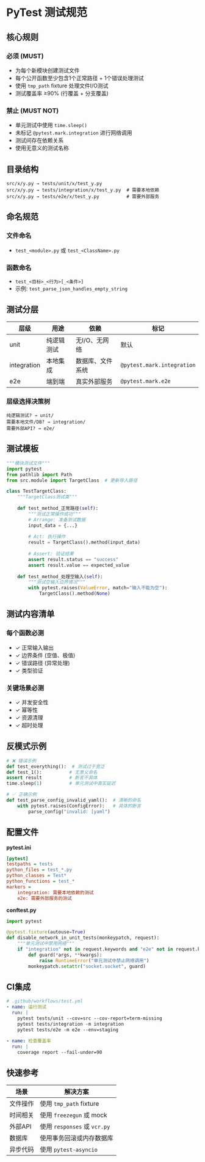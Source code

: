 # PyTest 测试规范

## 核心规则

### 必须 (MUST)
- 为每个新模块创建测试文件
- 每个公开函数至少包含1个正常路径 + 1个错误处理测试
- 使用 `tmp_path` fixture 处理文件I/O测试
- 测试覆盖率 ≥90% (行覆盖 + 分支覆盖)

### 禁止 (MUST NOT)  
- 单元测试中使用 `time.sleep()`
- 未标记 `@pytest.mark.integration` 进行网络调用
- 测试间存在依赖关系
- 使用无意义的测试名称

## 目录结构

```
src/x/y.py → tests/unit/x/test_y.py
src/x/y.py → tests/integration/x/test_y.py  # 需要本地依赖
src/x/y.py → tests/e2e/x/test_y.py          # 需要外部服务
```

## 命名规范

### 文件命名
- `test_<module>.py` 或 `test_<ClassName>.py`

### 函数命名
- `test_<目标>_<行为>[_<条件>]`
- 示例: `test_parse_json_handles_empty_string`

## 测试分层

| 层级 | 用途 | 依赖 | 标记 |
|------|------|------|------|
| unit | 纯逻辑测试 | 无I/O、无网络 | 默认 |
| integration | 本地集成 | 数据库、文件系统 | `@pytest.mark.integration` |
| e2e | 端到端 | 真实外部服务 | `@pytest.mark.e2e` |

### 层级选择决策树
```
纯逻辑测试? → unit/
需要本地文件/DB? → integration/  
需要外部API? → e2e/
```

## 测试模板

```python
"""模块测试文件"""
import pytest
from pathlib import Path
from src.module import TargetClass  # 更新导入路径

class TestTargetClass:
    """TargetClass测试类"""
    
    def test_method_正常路径(self):
        """测试正常操作成功"""
        # Arrange: 准备测试数据
        input_data = {...}
        
        # Act: 执行操作
        result = TargetClass().method(input_data)
        
        # Assert: 验证结果
        assert result.status == "success"
        assert result.value == expected_value
    
    def test_method_处理空输入(self):
        """测试空输入边界情况"""
        with pytest.raises(ValueError, match="输入不能为空"):
            TargetClass().method(None)
```

## 测试内容清单

### 每个函数必测
- ✓ 正常输入输出
- ✓ 边界条件 (空值、极值)
- ✓ 错误路径 (异常处理)
- ✓ 类型验证

### 关键场景必测
- ✓ 并发安全性
- ✓ 幂等性
- ✓ 资源清理
- ✓ 超时处理

## 反模式示例

```python
# ❌ 错误示例
def test_everything():  # 测试过于宽泛
def test_1():          # 无意义命名
assert result          # 断言不具体
time.sleep(1)          # 单元测试中真实延迟

# ✅ 正确示例  
def test_parse_config_invalid_yaml():  # 清晰的命名
    with pytest.raises(ConfigError):   # 具体的断言
        parse_config("invalid: [yaml")
```

## 配置文件

**pytest.ini**
```ini
[pytest]
testpaths = tests
python_files = test_*.py
python_classes = Test*
python_functions = test_*
markers =
    integration: 需要本地依赖的测试
    e2e: 需要外部服务的测试
```

**conftest.py**
```python
import pytest

@pytest.fixture(autouse=True)
def disable_network_in_unit_tests(monkeypatch, request):
    """单元测试中禁用网络"""
    if "integration" not in request.keywords and "e2e" not in request.keywords:
        def guard(*args, **kwargs):
            raise RuntimeError("单元测试中禁止网络调用")
        monkeypatch.setattr("socket.socket", guard)
```

## CI集成

```yaml
# .github/workflows/test.yml
- name: 运行测试
  run: |
    pytest tests/unit --cov=src --cov-report=term-missing
    pytest tests/integration -m integration
    pytest tests/e2e -m e2e --env=staging
    
- name: 检查覆盖率
  run: |
    coverage report --fail-under=90
```

## 快速参考

| 场景 | 解决方案 |
|------|----------|
| 文件操作 | 使用 `tmp_path` fixture |
| 时间相关 | 使用 `freezegun` 或 mock |
| 外部API | 使用 `responses` 或 `vcr.py` |
| 数据库 | 使用事务回滚或内存数据库 |
| 异步代码 | 使用 `pytest-asyncio` |